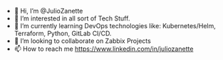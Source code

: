 - 👋 Hi, I’m @JulioZanette
- 👀 I’m interested in all sort of Tech Stuff. 
- 🌱 I’m currently learning DevOps technologies like: Kubernetes/Helm, Terraform, Python, GitLab CI/CD. 
- 💞️ I’m looking to collaborate on Zabbix Projects
- 📫 How to reach me https://www.linkedin.com/in/juliozanette

<!---
JulioZanette/JulioZanette is a ✨ special ✨ repository because its `README.md` (this file) appears on your GitHub profile.
You can click the Preview link to take a look at your changes.
--->

